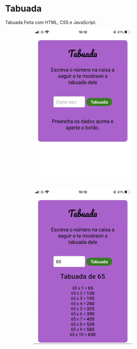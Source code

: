 # Tabuada

Tabuada Feita com HTML, CSS e JavaScript.
 
<p align = "center">
  <img width="320" height="500" src="assets/tabuada.jpg">
 </p>
 
 <p align = "center">
  <img width="320" height="500" src="assets/tabuada2.jpg">
 </p>
